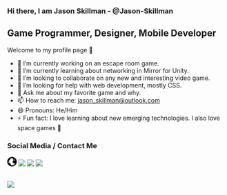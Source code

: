 ### Hi there, I am Jason Skillman - @Jason-Skillman
## Game Programmer, Designer, Mobile Developer

Welcome to my profile page 👏

- 🔭 I’m currently working on an escape room game.
- 🌱 I’m currently learning about networking in Mirror for Unity.
- 👯 I’m looking to collaborate on any new and interesting video game.
- 🤔 I’m looking for help with web development, mostly CSS.
- 💬 Ask me about my favorite game and why.
- 📫 How to reach me: jason_skillman@outlook.com
- 😄 Pronouns: He/Him
- ⚡ Fun fact: I love learning about new emerging technologies. I also love space games 🚀

### Social Media / Contact Me
[<img aligh="left" width="22px" src="https://raw.githubusercontent.com/iconic/open-iconic/master/svg/globe.svg"/>][MyWebsite]
[<img aligh="left" width="22px" src="https://cdn.jsdelivr.net/npm/simple-icons@v3/icons/linkedin.svg"/>][LinkedIn]
[<img aligh="left" width="22px" src="https://cdn.jsdelivr.net/npm/simple-icons@3.4.0/icons/itch-dot-io.svg"/>][Itch.io]
[<img aligh="left" width="22px" src="https://cdn.jsdelivr.net/npm/simple-icons@3.4.0/icons/gitlab.svg"/>][GitLab]

<br>
<img src="https://github-readme-stats.vercel.app/api?username=Jason-Skillman&&show_icons=true&title_color=ffffff&icon_color=bb2acf&text_color=daf7dc&bg_color=151515">

<!-- Definitions -->
[MyWebsite]: https://jasonskillman.wixsite.com/website
[LinkedIn]: https://www.linkedin.com/in/jason-skillman/
[Itch.io]: https://jasonskillman.itch.io/
[GitLab]: https://gitlab.com/Jason-Skillman



<!--
**Jason-Skillman/Jason-Skillman** is a ✨ _special_ ✨ repository because its `README.md` (this file) appears on your GitHub profile.

Here are some ideas to get you started:

- 🔭 I’m currently working on ...
- 🌱 I’m currently learning ...
- 👯 I’m looking to collaborate on ...
- 🤔 I’m looking for help with ...
- 💬 Ask me about ...
- 📫 How to reach me: ...
- 😄 Pronouns: ...
- ⚡ Fun fact: ...
-->
